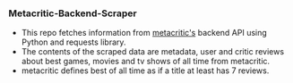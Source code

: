 ### Metacritic-Backend-Scraper

* This repo fetches information from [metacritic's](https://www.metacritic.com) backend API using Python and requests library.
* The contents of the scraped data are metadata, user and critic reviews about best games, movies and tv shows of all time from metacritic.
* metacritic defines best of all time as if a title at least has 7 reviews.
